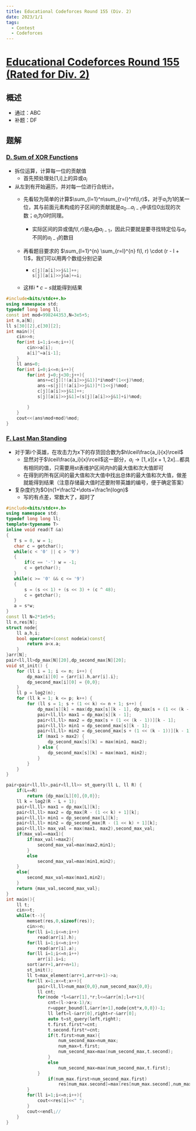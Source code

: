 ```yaml
---
title: Educational Codeforces Round 155 (Div. 2)
date: 2023/1/1
tags:
  - Contest
  - Codeforces
---
```


# [Educational Codeforces Round 155 (Rated for Div. 2)](https://codeforces.com/contest/1879)

## 概述

- 通过：ABC
- 补题：DF

## 题解

### [D. Sum of XOR Functions](https://codeforces.com/contest/1879/problem/D)

- 拆位运算，计算每一位的贡献值
  - 首先预处理处[1,i]上的异或$a_i$
- 从左到有开始遍历，并对每一位进行合统计。
  - 先看较为简单的计算$\sum_{l=1}^n\sum_{r=l}^nf(l,r)$，对于$a_i$为1的某一位，其与前面元素构成的子区间的贡献就是$a_0\dots a_{i-1}$中该位0出现的次数；$a_i$为0时同理。
  
    - 实际区间的异或值$f(l,r)$是$a_r\bigoplus a_{l-1}$，因此只要就是要寻找特定位与$a_r$不同的$a_{l-1}$的数目
  
  - 再看题目要求的 $\sum_{l=1}^{n} \sum_{r=l}^{n} f(l, r) \cdot (r - l + 1)$，我们可以用两个数组分别记录
  
    - ```c++
      c[j][a[i]>>j&1]++;
      s[j][a[i]>>j&a]+=i;
      ```
  
  - 这样$i*c-s$就能得到结果

```c++
#include<bits/stdc++.h>
using namespace std;
typedef long long ll;
const int mod=998244353,N=3e5+5;
int n,a[N];
ll s[30][2],c[30][2];
int main(){
    cin>>n;
    for(int i=1;i<=n;i++){
        cin>>a[i];
        a[i]^=a[i-1];
    }
    ll ans=0;
    for(int i=0;i<=n;i++){
        for(int j=0;j<30;j++){
            ans+=c[j][!(a[i]>>j&1)]*i%mod*(1<<j)%mod;
            ans-=s[j][!(a[i]>>j&1)]*(1<<j)%mod;
            c[j][a[i]>>j&1]++;
            s[j][a[i]>>j&1]=(s[j][a[i]>>j&1]+i)%mod;

        }
    }
    cout<<(ans%mod+mod)%mod;
}
```

### [F. Last Man Standing](https://codeforces.com/contest/1879/problem/F)

- 对于第i个英雄，在攻击力为x下的存货回合数为$h\lceil\frac{a_i}{x}\rceil$
  - 显然对于$\lceil\frac{a_i}{x}\rceil$这一部分，$a_i\to[1,x][x+1,2x]\dots$都具有相同的值，只需要用st表维护区间内h的最大值和次大值即可
  - 在得到的所有区间的最大值和次大值中找出总体的最大值和次大值，做差就能得到结果（注意存储最大值时还要附带英雄的编号，便于确定答案）
- 复杂度约为$O(n(1+\frac12+\dots+\frac1n)logn)$
  - 写的有点差，常数大了，超时了

```c++
#include<bits/stdc++.h>
using namespace std;
typedef long long ll;
template<typename T>
inline void read(T &a)
{
   T s = 0, w = 1;
   char c = getchar();
   while(c < '0' || c > '9')
   {
       if(c == '-') w = -1;
       c = getchar();
   }
   while(c >= '0' && c <= '9')
   {
       s = (s << 1) + (s << 3) + (c ^ 48);
       c = getchar();
   }
   a = s*w;
}
const ll N=2*1e5+5;
ll n,res[N];
struct node{
    ll a,h,i;
    bool operator<(const node&x)const{
        return a<x.a;
    }
}arr[N];
pair<ll,ll>dp_max[N][20],dp_second_max[N][20];
void st_init() {
    for (ll i = 1; i <= n; i++) {
        dp_max[i][0] = {arr[i].h,arr[i].i};
        dp_second_max[i][0] = {0,0};
    }
    ll p = log2(n);
    for (ll k = 1; k <= p; k++) {
        for (ll s = 1; s + (1 << k) <= n + 1; s++) {
            dp_max[s][k] = max(dp_max[s][k - 1], dp_max[s + (1 << (k - 1))][k - 1]);
            pair<ll,ll> max1 = dp_max[s][k - 1];
            pair<ll,ll> max2 = dp_max[s + (1 << (k - 1))][k - 1];
            pair<ll,ll> min1 = dp_second_max[s][k - 1];
            pair<ll,ll> min2 = dp_second_max[s + (1 << (k - 1))][k - 1];
            if (max1 > max2) {
                dp_second_max[s][k] = max(min1, max2);
            } else {
                dp_second_max[s][k] = max(max1, min2);
            }
        }
    }
}

pair<pair<ll,ll>,pair<ll,ll>> st_query(ll L, ll R) {
    if(L==R)
        return {dp_max[L][0],{0,0}};
    ll k = log2(R - L + 1);
    pair<ll,ll> max1 = dp_max[L][k];
    pair<ll,ll> max2 = dp_max[R - (1 << k) + 1][k];
    pair<ll,ll> min1 = dp_second_max[L][k];
    pair<ll,ll> min2 = dp_second_max[R - (1 << k) + 1][k];
    pair<ll,ll> max_val = max(max1, max2),second_max_val;
    if(max_val==max1){
        if(max_val!=max2){
            second_max_val=max(max2,min1);
        }
        else
            second_max_val=max(min1,min2);
    }
    else{
        second_max_val=max(max1,min2);
    }
    return {max_val,second_max_val};
}
int main(){
    ll t;
    cin>>t;
    while(t--){
        memset(res,0,sizeof(res));
        cin>>n;
        for(ll i=1;i<=n;i++)
            read(arr[i].h);
        for(ll i=1;i<=n;i++)
            read(arr[i].a);
        for(ll i=1;i<=n;i++)
            arr[i].i=i;
        sort(arr+1,arr+n+1);
        st_init();
        ll t=max_element(arr+1,arr+n+1)->a;
        for(ll x=1;x<=t;x++){
            pair<ll,ll>num_max{0,0},num_second_max{0,0};
            ll cnt;
            for(node *l=&arr[1],*r;l<=&arr[n];l=r+1){
                cnt=(l->a+x-1)/x;
                r=upper_bound(l,&arr[n+1],node{cnt*x,0,0})-1;
                ll left=l-&arr[0],right=r-&arr[0];
                auto t=st_query(left,right);
                t.first.first*=cnt;
                t.second.first*=cnt;
                if(t.first>num_max){
                    num_second_max=num_max;
                    num_max=t.first;
                    num_second_max=max(num_second_max,t.second);
                }
                else
                    num_second_max=max(num_second_max,t.first);
            }
                if(num_max.first>num_second_max.first)
                    res[num_max.second]=max(res[num_max.second],num_max.first-num_second_max.first);
        }
        for(ll i=1;i<=n;i++){
            cout<<res[i]<<" ";
        }
        cout<<endl;//
    }
}
```

